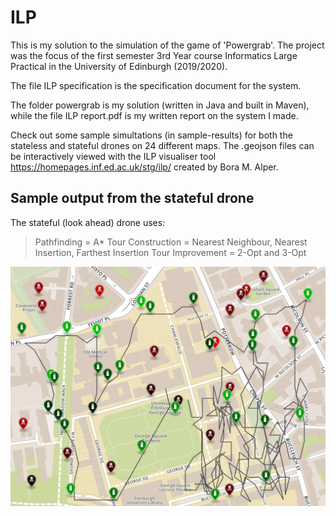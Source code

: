 # ILP

This is my solution to the simulation of the game of 'Powergrab'. The project was the focus of the first semester 3rd Year course Informatics Large Practical in the University of Edinburgh (2019/2020).

The file ILP specification is the specification document for the system.

The folder powergrab is my solution (written in Java and built in Maven), while the file ILP report.pdf is my written report on the system I made.

Check out some sample simultations (in sample-results) for both the stateless and stateful drones on 24 different maps. The .geojson files can be interactively viewed with the ILP visualiser tool https://homepages.inf.ed.ac.uk/stg/ilp/ created by Bora M. Alper.
<br />

## Sample output from the stateful drone
The stateful (look ahead) drone uses:
> Pathfinding = A*
> Tour Construction = Nearest Neighbour, Nearest Insertion, Farthest Insertion
> Tour Improvement = 2-Opt and 3-Opt

![alt text](https://github.com/daraghmeehan/ILP/blob/master/sample-images/stateful01-01-2019.jpg?raw=true)
